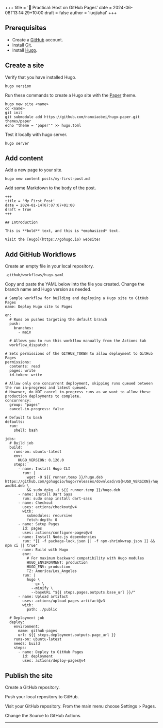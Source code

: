 +++
title = '🚀 Practical: Host on GitHub Pages'
date = 2024-06-08T13:14:29+10:00
draft = false
author = 'luojiahai'
+++

## Prerequisites 

- Create a [GitHub](https://github.com/) account.
- Install [Git](https://www.git-scm.com/).
- Install [Hugo](https://gohugo.io/).

## Create a site

Verify that you have installed Hugo.
```
hugo version
```

Run these commands to create a Hugo site with the [Paper](https://github.com/nanxiaobei/hugo-paper) theme.
```
hugo new site <name>
cd <name>
git init
git submodule add https://github.com/nanxiaobei/hugo-paper.git themes/paper
echo "theme = 'paper'" >> hugo.toml
```

Test it locally with hugo server.
```
hugo server
```

## Add content

Add a new page to your site.
```
hugo new content posts/my-first-post.md
```

Add some Markdown to the body of the post.
```
+++
title = 'My First Post'
date = 2024-01-14T07:07:07+01:00
draft = true
+++

## Introduction

This is **bold** text, and this is *emphasized* text.

Visit the [Hugo](https://gohugo.io) website!
```

## Add GitHub Workflows

Create an empty file in your local repository.
```
.github/workflows/hugo.yaml
```

Copy and paste the YAML below into the file you created. Change the branch name and Hugo version as needed.
```
# Sample workflow for building and deploying a Hugo site to GitHub Pages
name: Deploy Hugo site to Pages

on:
  # Runs on pushes targeting the default branch
  push:
    branches:
      - main

  # Allows you to run this workflow manually from the Actions tab
  workflow_dispatch:

# Sets permissions of the GITHUB_TOKEN to allow deployment to GitHub Pages
permissions:
  contents: read
  pages: write
  id-token: write

# Allow only one concurrent deployment, skipping runs queued between the run in-progress and latest queued.
# However, do NOT cancel in-progress runs as we want to allow these production deployments to complete.
concurrency:
  group: "pages"
  cancel-in-progress: false

# Default to bash
defaults:
  run:
    shell: bash

jobs:
  # Build job
  build:
    runs-on: ubuntu-latest
    env:
      HUGO_VERSION: 0.126.0
    steps:
      - name: Install Hugo CLI
        run: |
          wget -O ${{ runner.temp }}/hugo.deb https://github.com/gohugoio/hugo/releases/download/v${HUGO_VERSION}/hugo_extended_${HUGO_VERSION}_linux-amd64.deb \
          && sudo dpkg -i ${{ runner.temp }}/hugo.deb          
      - name: Install Dart Sass
        run: sudo snap install dart-sass
      - name: Checkout
        uses: actions/checkout@v4
        with:
          submodules: recursive
          fetch-depth: 0
      - name: Setup Pages
        id: pages
        uses: actions/configure-pages@v4
      - name: Install Node.js dependencies
        run: "[[ -f package-lock.json || -f npm-shrinkwrap.json ]] && npm ci || true"
      - name: Build with Hugo
        env:
          # For maximum backward compatibility with Hugo modules
          HUGO_ENVIRONMENT: production
          HUGO_ENV: production
          TZ: America/Los_Angeles
        run: |
          hugo \
            --gc \
            --minify \
            --baseURL "${{ steps.pages.outputs.base_url }}/"          
      - name: Upload artifact
        uses: actions/upload-pages-artifact@v3
        with:
          path: ./public

  # Deployment job
  deploy:
    environment:
      name: github-pages
      url: ${{ steps.deployment.outputs.page_url }}
    runs-on: ubuntu-latest
    needs: build
    steps:
      - name: Deploy to GitHub Pages
        id: deployment
        uses: actions/deploy-pages@v4
```

## Publish the site

Create a GitHub repository.

Push your local repository to GitHub.

Visit your GitHub repository. From the main menu choose Settings > Pages.

Change the Source to GitHub Actions.

---
